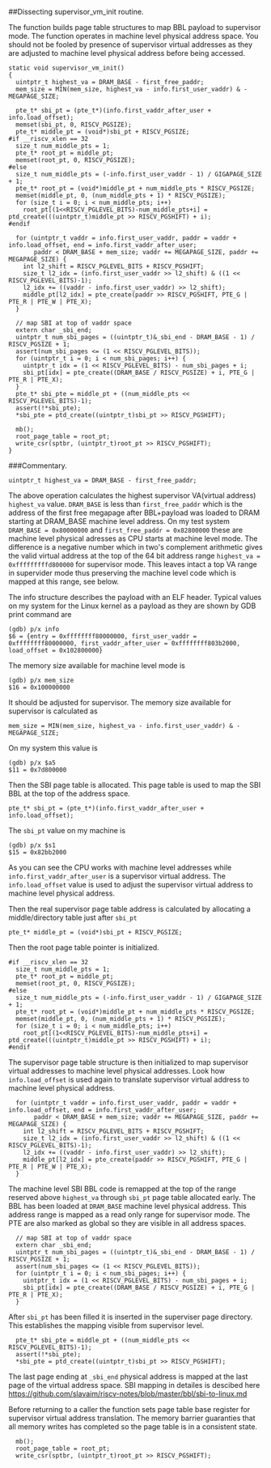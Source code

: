 
##Dissecting supervisor_vm_init routine.

The function builds page table structures to map BBL payload to supervisor mode. The function operates in machine level physical address space. You should not be fooled by presence of supervisor virtual addresses as they are adjusted to machine level physical address before being accessed. 

```
static void supervisor_vm_init()
{
  uintptr_t highest_va = DRAM_BASE - first_free_paddr;
  mem_size = MIN(mem_size, highest_va - info.first_user_vaddr) & -MEGAPAGE_SIZE;

  pte_t* sbi_pt = (pte_t*)(info.first_vaddr_after_user + info.load_offset);
  memset(sbi_pt, 0, RISCV_PGSIZE);
  pte_t* middle_pt = (void*)sbi_pt + RISCV_PGSIZE;
#if __riscv_xlen == 32
  size_t num_middle_pts = 1;
  pte_t* root_pt = middle_pt;
  memset(root_pt, 0, RISCV_PGSIZE);
#else
  size_t num_middle_pts = (-info.first_user_vaddr - 1) / GIGAPAGE_SIZE + 1;
  pte_t* root_pt = (void*)middle_pt + num_middle_pts * RISCV_PGSIZE;
  memset(middle_pt, 0, (num_middle_pts + 1) * RISCV_PGSIZE);
  for (size_t i = 0; i < num_middle_pts; i++)
    root_pt[(1<<RISCV_PGLEVEL_BITS)-num_middle_pts+i] = ptd_create(((uintptr_t)middle_pt >> RISCV_PGSHIFT) + i);
#endif

  for (uintptr_t vaddr = info.first_user_vaddr, paddr = vaddr + info.load_offset, end = info.first_vaddr_after_user;
       paddr < DRAM_BASE + mem_size; vaddr += MEGAPAGE_SIZE, paddr += MEGAPAGE_SIZE) {
    int l2_shift = RISCV_PGLEVEL_BITS + RISCV_PGSHIFT;
    size_t l2_idx = (info.first_user_vaddr >> l2_shift) & ((1 << RISCV_PGLEVEL_BITS)-1);
    l2_idx += ((vaddr - info.first_user_vaddr) >> l2_shift);
    middle_pt[l2_idx] = pte_create(paddr >> RISCV_PGSHIFT, PTE_G | PTE_R | PTE_W | PTE_X);
  }

  // map SBI at top of vaddr space
  extern char _sbi_end;
  uintptr_t num_sbi_pages = ((uintptr_t)&_sbi_end - DRAM_BASE - 1) / RISCV_PGSIZE + 1;
  assert(num_sbi_pages <= (1 << RISCV_PGLEVEL_BITS));
  for (uintptr_t i = 0; i < num_sbi_pages; i++) {
    uintptr_t idx = (1 << RISCV_PGLEVEL_BITS) - num_sbi_pages + i;
    sbi_pt[idx] = pte_create((DRAM_BASE / RISCV_PGSIZE) + i, PTE_G | PTE_R | PTE_X);
  }
  pte_t* sbi_pte = middle_pt + ((num_middle_pts << RISCV_PGLEVEL_BITS)-1);
  assert(!*sbi_pte);
  *sbi_pte = ptd_create((uintptr_t)sbi_pt >> RISCV_PGSHIFT);

  mb();
  root_page_table = root_pt;
  write_csr(sptbr, (uintptr_t)root_pt >> RISCV_PGSHIFT);
}
```

###Commentary.

```
uintptr_t highest_va = DRAM_BASE - first_free_paddr;
```
The above operation calculates the highest supervisor VA(virtual address) ```highest_va``` value. ```DRAM_BASE``` is less than ```first_free_paddr``` which is the address of the first free megapage after BBL+payload was loaded to DRAM starting at DRAM_BASE machine level address. On my test system ```DRAM_BASE = 0x80000000``` and ```first_free_paddr = 0x82800000``` these are machine level physical adresses as CPU starts at machine level mode. The difference is a negative number which in two's complement arithmetic gives the valid virtual address at the top of the 64 bit address range ```highest_va = 0xfffffffffd800000``` for supervisor mode. This leaves intact a top VA range in supervider mode thus preserving the machine level code which is mapped at this range, see below.

The info structure describes the payload with an ELF header. Typical values on my system for the Linux kernel as a payload as they are shown by GDB print command are
```
(gdb) p/x info
$6 = {entry = 0xffffffff80000000, first_user_vaddr = 0xffffffff80000000, first_vaddr_after_user = 0xffffffff803b2000, load_offset = 0x102800000}
```

The memory size available for machine level mode is
```
(gdb) p/x mem_size
$16 = 0x100000000
```
It should be adjusted for supervisor. The memory size available for supervisor is calculated as
```
mem_size = MIN(mem_size, highest_va - info.first_user_vaddr) & -MEGAPAGE_SIZE;
```
On my system this value is
```
(gdb) p/x $a5
$11 = 0x7d800000
```

Then the SBI page table is allocated. This page table is used to map the SBI BBL at the top of the address space.
```
pte_t* sbi_pt = (pte_t*)(info.first_vaddr_after_user + info.load_offset);
```
The ```sbi_pt``` value on my machine is
```
(gdb) p/x $s1
$15 = 0x82bb2000
```
As you can see the CPU works with machine level addresses while ```info.first_vaddr_after_user``` is a supervisor virtual address. The ```info.load_offset``` value is used to adjust the supervisor virtual address to machine level physical address.

Then the real supervisor page table address is calculated by allocating a middle/directory table just after ```sbi_pt```
```
pte_t* middle_pt = (void*)sbi_pt + RISCV_PGSIZE;
```
Then the root page table pointer is initialized.
```
#if __riscv_xlen == 32
  size_t num_middle_pts = 1;
  pte_t* root_pt = middle_pt;
  memset(root_pt, 0, RISCV_PGSIZE);
#else
  size_t num_middle_pts = (-info.first_user_vaddr - 1) / GIGAPAGE_SIZE + 1;
  pte_t* root_pt = (void*)middle_pt + num_middle_pts * RISCV_PGSIZE;
  memset(middle_pt, 0, (num_middle_pts + 1) * RISCV_PGSIZE);
  for (size_t i = 0; i < num_middle_pts; i++)
    root_pt[(1<<RISCV_PGLEVEL_BITS)-num_middle_pts+i] = ptd_create(((uintptr_t)middle_pt >> RISCV_PGSHIFT) + i);
#endif
```

The supervisor page table structure is then initialized to map supervisor virtual addresses to machine level physical addresses. Look how ```info.load_offset``` is used again to translate supervisor virtual address to machine level physical address.

```
  for (uintptr_t vaddr = info.first_user_vaddr, paddr = vaddr + info.load_offset, end = info.first_vaddr_after_user;
       paddr < DRAM_BASE + mem_size; vaddr += MEGAPAGE_SIZE, paddr += MEGAPAGE_SIZE) {
    int l2_shift = RISCV_PGLEVEL_BITS + RISCV_PGSHIFT;
    size_t l2_idx = (info.first_user_vaddr >> l2_shift) & ((1 << RISCV_PGLEVEL_BITS)-1);
    l2_idx += ((vaddr - info.first_user_vaddr) >> l2_shift);
    middle_pt[l2_idx] = pte_create(paddr >> RISCV_PGSHIFT, PTE_G | PTE_R | PTE_W | PTE_X);
  }
```
The machine level SBI BBL code is remapped at the top of the range reserved above ```highest_va``` through ```sbi_pt``` page table allocated early. The BBL has been loaded at ```DRAM_BASE``` machine level physical address. This address range is mapped as a read only range for supervisor mode. The PTE are also marked as global so they are visible in all address spaces. 

```
  // map SBI at top of vaddr space
  extern char _sbi_end;
  uintptr_t num_sbi_pages = ((uintptr_t)&_sbi_end - DRAM_BASE - 1) / RISCV_PGSIZE + 1;
  assert(num_sbi_pages <= (1 << RISCV_PGLEVEL_BITS));
  for (uintptr_t i = 0; i < num_sbi_pages; i++) {
    uintptr_t idx = (1 << RISCV_PGLEVEL_BITS) - num_sbi_pages + i;
    sbi_pt[idx] = pte_create((DRAM_BASE / RISCV_PGSIZE) + i, PTE_G | PTE_R | PTE_X);
  }
```
After ```sbi_pt``` has been filled it is inserted in the superviser page directory. This establishes the mapping visible from supervisor level.
```
  pte_t* sbi_pte = middle_pt + ((num_middle_pts << RISCV_PGLEVEL_BITS)-1);
  assert(!*sbi_pte);
  *sbi_pte = ptd_create((uintptr_t)sbi_pt >> RISCV_PGSHIFT);
```

The last page ending at ```_sbi_end``` physical address is mapped at the last page of the virtual address space. SBI mapping in detailes is descibed here https://github.com/slavaim/riscv-notes/blob/master/bbl/sbi-to-linux.md 

Before returning to a caller the function sets page table base register for supervisor virtual address translation. The memory barrier guaranties that all memory writes has completed so the page table is in a consistent state.
```
  mb();
  root_page_table = root_pt;
  write_csr(sptbr, (uintptr_t)root_pt >> RISCV_PGSHIFT);
```
